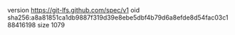 version https://git-lfs.github.com/spec/v1
oid sha256:a8a81851ca1db9887f319d39e8ebe5dbf4b79d6a8efde8d54fac03c188416198
size 1079
